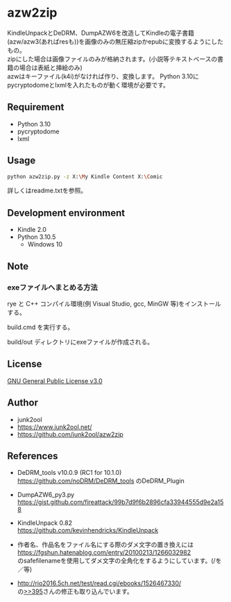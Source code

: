 # azw2zip

KindleUnpackとDeDRM、DumpAZW6を改造してKindleの電子書籍(azw/azw3(あればresも))を画像のみの無圧縮zipかepubに変換するようにしたもの。  
zipにした場合は画像ファイルのみが格納されます。(小説等テキストベースの書籍の場合は表紙と挿絵のみ)  
azwはキーファイル(k4i)がなければ作り、変換します。
Python 3.10にpycryptodomeとlxmlを入れたものが動く環境が必要です。

## Requirement
* Python 3.10
* pycryptodome
* lxml

## Usage
```bash
python azw2zip.py -z X:\My Kindle Content X:\Comic
```
詳しくはreadme.txtを参照。

## Development environment
 * Kindle 2.0
 * Python 3.10.5
   * Windows 10

## Note

### exeファイルへまとめる方法
rye と C++ コンパイル環境(例 Visual Studio, gcc, MinGW 等)をインストールする。

build.cmd を実行する。

build/out ディレクトリにexeファイルが作成される。

## License
[GNU General Public License v3.0](https://www.gnu.org/licenses/gpl-3.0.ja.html)

## Author
* junk2ool
* https://www.junk2ool.net/
* https://github.com/junk2ool/azw2zip

## References
* DeDRM_tools v10.0.9 (RC1 for 10.1.0)  
https://github.com/noDRM/DeDRM_tools
のDeDRM_Plugin

* DumpAZW6_py3.py  
https://gist.github.com/fireattack/99b7d9f6b2896cfa33944555d9e2a158

* KindleUnpack 0.82  
https://github.com/kevinhendricks/KindleUnpack

* 作者名、作品名をファイル名にする際のダメ文字の置き換えには  
https://fgshun.hatenablog.com/entry/20100213/1266032982  
のsafefilenameを使用してダメ文字の全角化をするようにしています。(/を／等)

* http://rio2016.5ch.net/test/read.cgi/ebooks/1526467330/  
の[>>395](http://rio2016.5ch.net/test/read.cgi/ebooks/1526467330/395)さんの修正も取り込んでいます。

